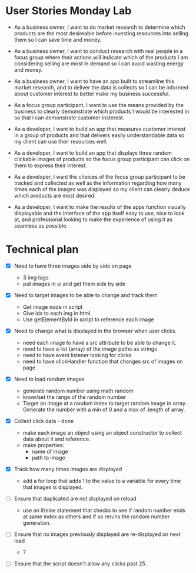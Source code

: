 # User Stories Monday Lab

- As a business owner, I want to do market research to determine which products are the most desireable before investing resources into selling them so I can save time and money.

- As a business owner, I want to conduct research with real people in a focus group where their actions will indicate which of the products I am considering selling are most in demand so I can avoid wasting energy and money.

- As a business owner, I want to have an app built to streamline this market research, and to deliver the data is collects so I can be informed about customer interest to better make my business successful.

- As a focus group participant, I want to use the means provided by the business to clearly demonstrate which products I would be interested in so that i can demonstrate customer insterest.

- As a developer, I want to build an app that measures customer interest in a group of products and that delivers easily understandable data so my client can use their resources well.

- As a developer, I want to build an app that displays three random clickable images of products so the focus group participant can click on them to express their interest.

- As a developer, I want the choices of the focus group participant to be tracked and collected as well as the information regarding how many times each of the images was displayed so my client can clearly deduce which products are most desired.

- As a developer, I want to make the results of the apps function visually displayable and the interface of the app itself easy to use, nice to look at, and professional looking to make the experience of using it as seamless as possible.


# Technical plan

- [X] Need to have three images side by side on page 
  - 3 img tags
  - put images in ul and get them side by side 

- [X] Need to target images to be able to change and track them
    - Get image node in script
    - Give ids to each img in html
    - Use getElementById in script to reference each image

- [X] Need to change what is displayed in the browser when user clicks.
  - need each image to have a src attribute to be able to change it.
  - need to have a list (array) of the image paths as strings
  - need to have event listener looking for clicks
  - need to have clickHandler function that changes src of images on page   

- [X] Need to load random images
  - generate random number using math.random 
  - know/set the range of the random number
  - Target an image at a random index to target random image in array. Generate the number with a min of 0 and a max of .length of array.

- [X] Collect click data - done
  - make each image an object using an object constructor to collect data about it and reference.
  - make properties: 
    * name of image
    * path to image

- [X] Track how many times images are displayed
  - add a for loop that adds 1 to the value to a variable for every time that images is displayed.

- [ ] Ensure that duplicated are not displayed on reload
  - use an if/else statement that checks to see if random number ends at same index as others and if so reruns the random number generation.

- [ ] Ensure that no images previously displayed are re-displayed on next load
  - ?

- [ ] Ensure that the script doesn't allow any clicks past 25. 

